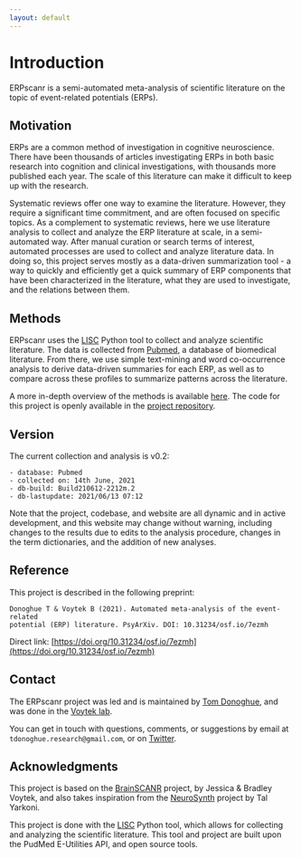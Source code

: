 ```yaml
---
layout: default
---
```


# Introduction

ERPscanr is a semi-automated meta-analysis of scientific literature on the topic of event-related potentials (ERPs).

## Motivation

ERPs are a common method of investigation in cognitive neuroscience. There have been thousands of articles investigating ERPs in both basic research into cognition and clinical investigations, with thousands more published each year. The scale of this literature can make it difficult to keep up with the research.

Systematic reviews offer one way to examine the literature. However, they require a significant time commitment, and are often focused on specific topics. As a complement to systematic reviews, here we use literature analysis to collect and analyze the ERP literature at scale, in a semi-automated way. After manual curation or search terms of interest, automated processes are used to collect and analyze literature data. In doing so, this project serves mostly as a data-driven summarization tool - a way to quickly and efficiently get a quick summary of ERP components that have been characterized in the literature, what they are used to investigate, and the relations between them.

## Methods

ERPscanr uses the [LISC](https://lisc-tools.github.io/) Python tool to collect and analyze scientific literature. The data is collected from [Pubmed](https://pubmed.ncbi.nlm.nih.gov/), a database of biomedical literature. From there, we use simple text-mining and word co-occurrence analysis to derive data-driven summaries for each ERP, as well as to compare across these profiles to summarize patterns across the literature.

A more in-depth overview of the methods is available [here](methods.html). The code for this project is openly available in the [project repository](https://github.com/ERPscanr/ERPscanr).

## Version

The current collection and analysis is v0.2:

    - database: Pubmed
	- collected on: 14th June, 2021
	- db-build: Build210612-2212m.2
	- db-lastupdate: 2021/06/13 07:12

Note that the project, codebase, and website are all dynamic and in active development, and this website may change without warning, including changes to the results due to edits to the analysis procedure, changes in the term dictionaries, and the addition of new analyses.

## Reference

This project is described in the following preprint:

    Donoghue T & Voytek B (2021). Automated meta-analysis of the event-related
    potential (ERP) literature. PsyArXiv. DOI: 10.31234/osf.io/7ezmh

Direct link: [https://doi.org/10.31234/osf.io/7ezmh](https://doi.org/10.31234/osf.io/7ezmh)

## Contact

The ERPscanr project was led and is maintained by [Tom Donoghue](https://tomdonoghue.github.io/),
and was done in the
[Voytek lab](https://voyteklab.com/).

You can get in touch with questions, comments, or suggestions by email at `tdonoghue.research@gmail.com`, or on
[Twitter](https://twitter.com/Tomdonoghue).

## Acknowledgments

This project is based on the
[BrainSCANR](https://doi.org/10.1016/j.jneumeth.2012.04.019) project, by Jessica & Bradley Voytek, and also
takes inspiration from the [NeuroSynth](http://www.neurosynth.org) project by Tal Yarkoni.

This project is done with the [LISC](https://lisc-tools.github.io/) Python tool, which allows for collecting and analyzing the scientific literature. This tool and project are built upon the PudMed E-Utilities API, and open source tools.
